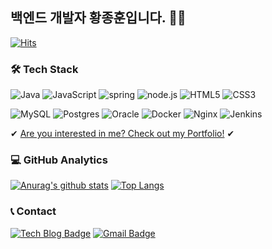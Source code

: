 ## 백엔드 개발자 황종훈입니다. 👨‍💻

[![Hits](https://hits.seeyoufarm.com/api/count/incr/badge.svg?url=https%3A%2F%2Fgithub.com%2Fybell1028&count_bg=%2379C83D&title_bg=%23555555&icon=&icon_color=%23E7E7E7&title=hits&edge_flat=false)](https://hits.seeyoufarm.com)



### 🛠 Tech Stack
<img alt="Java" src="https://img.shields.io/badge/Java-ED8B00?style=for-the-badge&logo=java&logoColor=white"/> <img alt="JavaScript" src="https://img.shields.io/badge/javascript-%23323330.svg?style=for-the-badge&logo=javascript&logoColor=%23F7DF1E"/> <img alt="spring" src="https://img.shields.io/badge/Spring-6DB33F?style=for-the-badge&logo=spring&logoColor=white" /> <img alt="node.js" src="https://img.shields.io/badge/Node.js-43853D?style=for-the-badge&logo=node.js&logoColor=white"/> <img alt="HTML5" src="https://img.shields.io/badge/html5-%23E34F26.svg?style=for-the-badge&logo=html5&logoColor=white"/> <img alt="CSS3" src="https://img.shields.io/badge/css3-%231572B6.svg?style=for-the-badge&logo=css3&logoColor=white"/>

 <img alt="MySQL" src="https://img.shields.io/badge/mysql-%2300f.svg?style=for-the-badge&logo=mysql&logoColor=white"/> <img alt="Postgres" src ="https://img.shields.io/badge/postgres-%23316192.svg?style=for-the-badge&logo=postgresql&logoColor=white"/> <img alt="Oracle" src ="https://img.shields.io/badge/oracle-%23F00000.svg?style=for-the-badge&logo=oracle&logoColor=white" />
<img alt="Docker" src="https://img.shields.io/badge/docker-%230db7ed.svg?style=for-the-badge&logo=docker&logoColor=white"/> <img alt="Nginx" src="https://img.shields.io/badge/nginx-%23009639.svg?style=for-the-badge&logo=nginx&logoColor=white"/> <img alt="Jenkins" src="https://img.shields.io/badge/jenkins-%232C5263.svg?style=for-the-badge&logo=jenkins&logoColor=white"/>

✔ [Are you interested in me? Check out my Portfolio!](https://ybell1028.notion.site/230f1d0cfc2d4f10bb502f2fbfbef610) ✔
 

### 💻 GitHub Analytics 
[![Anurag's github stats](https://github-readme-stats.vercel.app/api?username=ybell1028&count_private=true)](https://github.com/anuraghazra/github-readme-stats)
[![Top Langs](https://github-readme-stats.vercel.app/api/top-langs/?username=ybell1028&layout=compact)](https://github.com/congchu/github-readme-stats)


### 📞 Contact
[![Tech Blog Badge](http://img.shields.io/badge/-Tech%20blog-black?style=flat-square&logo=github&link=https://velog.io/@ybell1028)](https://velog.io/@ybell1028) 
[![Gmail Badge](https://img.shields.io/badge/Gmail-d14836?style=flat-square&logo=Gmail&logoColor=white&link=mailto:ybell1028@gmail.com)](mailto:ybell1028@gmail.com)


<!--
**ybell1028/ybell1028** is a ✨ _special_ ✨ repository because its `README.md` (this file) appears on your GitHub profile.

Here are some ideas to get you started:

- 🔭 I’m currently working on ...
- 🌱 I’m currently learning ...
- 👯 I’m looking to collaborate on ...
- 🤔 I’m looking for help with ...
- 💬 Ask me about ...
- 📫 How to reach me: ...
- 😄 Pronouns: ...
- ⚡ Fun fact: ...
-->
